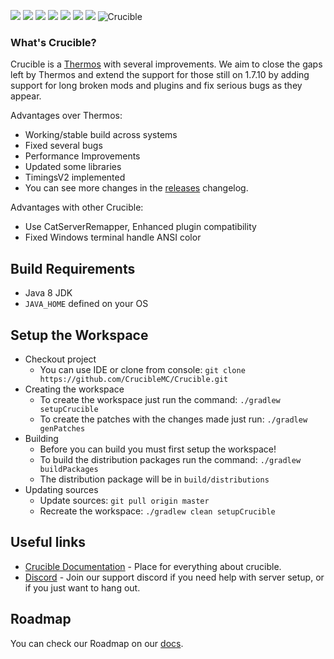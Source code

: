 ![](https://img.shields.io/badge/Minecraft%20Forge-v10.13.4.1614-orange?style=flat-square)
![](https://img.shields.io/badge/Minecraft-1.7.10-orange?style=flat-square)
![](https://img.shields.io/badge/Bukkit--1.7.9--R0.3--SNAPSHOT-orange?style=flat-square)
![](https://img.shields.io/badge/Java%20JDK-v1.8-blue?style=flat-square)
![](https://img.shields.io/github/v/release/CrucibleMC/Crucible?color=sucess&style=flat-square)
![](https://img.shields.io/github/actions/workflow/status/CrucibleMC/Crucible/staging-build.yml?style=flat-square)
![](https://img.shields.io/discord/682358465175355393?color=blue&label=Discord&logo=Discord&style=flat-square)
![Crucible](logo.png)
### What's Crucible?

Crucible is a [Thermos](https://github.com/CyberdyneCC/Thermos) with several improvements.
We aim to close the gaps left by Thermos and extend the support for those still on 1.7.10 by adding support for long
broken mods and plugins and fix serious bugs as they appear.

Advantages over Thermos:
+ Working/stable build across systems
+ Fixed several bugs
+ Performance Improvements
+ Updated some libraries
+ TimingsV2 implemented
+ You can see more changes in the [releases](https://github.com/CrucibleMC/Crucible/releases) changelog.

Advantages with other Crucible:
+ Use CatServerRemapper, Enhanced plugin compatibility
+ Fixed Windows terminal handle ANSI color

## Build Requirements
* Java 8 JDK
* `JAVA_HOME` defined on your OS

## Setup the Workspace
* Checkout project
  * You can use IDE or clone from console:
  `git clone https://github.com/CrucibleMC/Crucible.git`
* Creating the workspace
  * To create the workspace just run the command: `./gradlew setupCrucible`
  * To create the patches with the changes made just run: `./gradlew genPatches`
* Building
  * Before you can build you must first setup the workspace!
  * To build the distribution packages run the command: `./gradlew buildPackages`
  * The distribution package will be in `build/distributions`
* Updating sources
  * Update sources: `git pull origin master`
  * Recreate the workspace: `./gradlew clean setupCrucible`

## Useful links
+ [Crucible Documentation](https://cruciblemc.github.io/docs/) - Place for everything about crucible.
+ [Discord](https://discord.gg/jWSTJ4d) - Join our support discord if you need help with server setup, or if you just want to hang out.

## Roadmap
You can check our Roadmap on our [docs](https://cruciblemc.github.io/docs/crucible/roadmap).